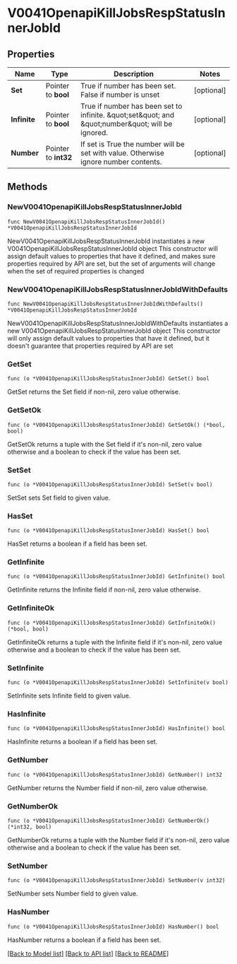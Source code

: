 # V0041OpenapiKillJobsRespStatusInnerJobId

## Properties

Name | Type | Description | Notes
------------ | ------------- | ------------- | -------------
**Set** | Pointer to **bool** | True if number has been set. False if number is unset | [optional] 
**Infinite** | Pointer to **bool** | True if number has been set to infinite. \&quot;set\&quot; and \&quot;number\&quot; will be ignored. | [optional] 
**Number** | Pointer to **int32** | If set is True the number will be set with value. Otherwise ignore number contents. | [optional] 

## Methods

### NewV0041OpenapiKillJobsRespStatusInnerJobId

`func NewV0041OpenapiKillJobsRespStatusInnerJobId() *V0041OpenapiKillJobsRespStatusInnerJobId`

NewV0041OpenapiKillJobsRespStatusInnerJobId instantiates a new V0041OpenapiKillJobsRespStatusInnerJobId object
This constructor will assign default values to properties that have it defined,
and makes sure properties required by API are set, but the set of arguments
will change when the set of required properties is changed

### NewV0041OpenapiKillJobsRespStatusInnerJobIdWithDefaults

`func NewV0041OpenapiKillJobsRespStatusInnerJobIdWithDefaults() *V0041OpenapiKillJobsRespStatusInnerJobId`

NewV0041OpenapiKillJobsRespStatusInnerJobIdWithDefaults instantiates a new V0041OpenapiKillJobsRespStatusInnerJobId object
This constructor will only assign default values to properties that have it defined,
but it doesn't guarantee that properties required by API are set

### GetSet

`func (o *V0041OpenapiKillJobsRespStatusInnerJobId) GetSet() bool`

GetSet returns the Set field if non-nil, zero value otherwise.

### GetSetOk

`func (o *V0041OpenapiKillJobsRespStatusInnerJobId) GetSetOk() (*bool, bool)`

GetSetOk returns a tuple with the Set field if it's non-nil, zero value otherwise
and a boolean to check if the value has been set.

### SetSet

`func (o *V0041OpenapiKillJobsRespStatusInnerJobId) SetSet(v bool)`

SetSet sets Set field to given value.

### HasSet

`func (o *V0041OpenapiKillJobsRespStatusInnerJobId) HasSet() bool`

HasSet returns a boolean if a field has been set.

### GetInfinite

`func (o *V0041OpenapiKillJobsRespStatusInnerJobId) GetInfinite() bool`

GetInfinite returns the Infinite field if non-nil, zero value otherwise.

### GetInfiniteOk

`func (o *V0041OpenapiKillJobsRespStatusInnerJobId) GetInfiniteOk() (*bool, bool)`

GetInfiniteOk returns a tuple with the Infinite field if it's non-nil, zero value otherwise
and a boolean to check if the value has been set.

### SetInfinite

`func (o *V0041OpenapiKillJobsRespStatusInnerJobId) SetInfinite(v bool)`

SetInfinite sets Infinite field to given value.

### HasInfinite

`func (o *V0041OpenapiKillJobsRespStatusInnerJobId) HasInfinite() bool`

HasInfinite returns a boolean if a field has been set.

### GetNumber

`func (o *V0041OpenapiKillJobsRespStatusInnerJobId) GetNumber() int32`

GetNumber returns the Number field if non-nil, zero value otherwise.

### GetNumberOk

`func (o *V0041OpenapiKillJobsRespStatusInnerJobId) GetNumberOk() (*int32, bool)`

GetNumberOk returns a tuple with the Number field if it's non-nil, zero value otherwise
and a boolean to check if the value has been set.

### SetNumber

`func (o *V0041OpenapiKillJobsRespStatusInnerJobId) SetNumber(v int32)`

SetNumber sets Number field to given value.

### HasNumber

`func (o *V0041OpenapiKillJobsRespStatusInnerJobId) HasNumber() bool`

HasNumber returns a boolean if a field has been set.


[[Back to Model list]](../README.md#documentation-for-models) [[Back to API list]](../README.md#documentation-for-api-endpoints) [[Back to README]](../README.md)


